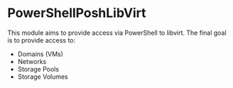 ﻿# PowerShellPoshLibVirt

This module aims to provide access via PowerShell to libvirt. The final goal is
to provide access to:
- Domains (VMs)
- Networks
- Storage Pools
- Storage Volumes
